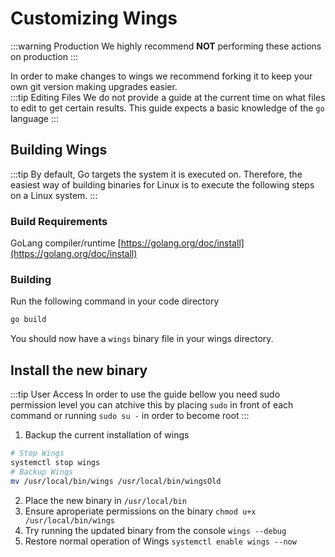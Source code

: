 # Customizing Wings
:::warning Production
We highly recommend **NOT** performing these actions on production
:::

In order to make changes to wings we recommend forking it to keep your own git version making upgrades easier. <br />
:::tip Editing Files
We do not provide a guide at the current time on what files to edit to get certain results. This guide expects a basic knowledge of the `go` language
:::

## Building Wings
:::tip
By default, Go targets the system it is executed on. Therefore, the easiest way of building binaries for Linux is to execute the following steps on a Linux system.
:::

### Build Requirements
GoLang compiler/runtime [https://golang.org/doc/install](https://golang.org/doc/install)

### Building
Run the following command in your code directory
```bash
go build
```
You should now have a `wings` binary file in your wings directory.
## Install the new binary

:::tip User Access
In order to use the guide bellow you need sudo permission level you can atchive this by placing `sudo` in front of each command or running `sudo su -` in order to become root
:::

1. Backup the current installation of wings

```bash
# Stop Wings
systemctl stop wings
# Backup Wings
mv /usr/local/bin/wings /usr/local/bin/wingsOld
```
2. Place the new binary in `/usr/local/bin`
3. Ensure aproperiate permissions on the binary `chmod u+x /usr/local/bin/wings`
4. Try running the updated binary from the console `wings --debug`
5. Restore normal operation of Wings `systemctl enable wings --now`
